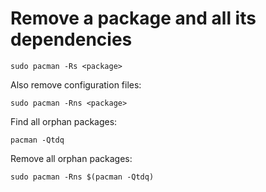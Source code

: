 # Remove a package and all its dependencies

```
sudo pacman -Rs <package>
```

Also remove configuration files:

```
sudo pacman -Rns <package>
```

Find all orphan packages:

```
pacman -Qtdq
```

Remove all orphan packages:

```
sudo pacman -Rns $(pacman -Qtdq)
```
